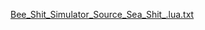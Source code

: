 [Bee_Shit_Simulator_Source_Sea_Shit_.lua.txt](https://github.com/MineNoPc075/Zamex-script/files/13929663/Bee_Shit_Simulator_Source_Sea_Shit_.lua.txt)
